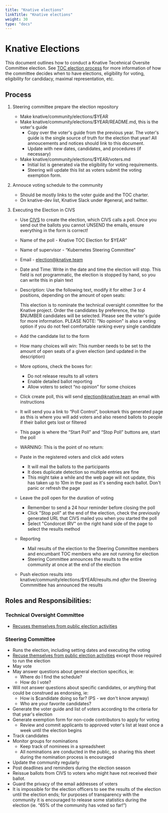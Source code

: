 ```yaml
---
title: "Knative elections"
linkTitle: "Knative elections"
weight: 30
type: "docs"
---
```


# Knative Elections

This document outlines how to conduct a Knative Tecehnical Oversite Committee election. See [TOC election process](../mechanics/TOC.md) for more information of how the committee decides when to have elections, eligibility for voting, eligibility for candidacy, maximal representation, etc.

## Process

1. Steering committee prepare the election repository

    * Make knative/community/elections/$YEAR
    * Make knative/community/elections/$YEAR/README.md, this is the voter's guide
        * Copy over the voter's guide from the previous year. The voter's guide is the single source of truth for the election that year! All annoucements and notices should link to this document.
        * Update with new dates, candidates, and procedures (if necessary)
    * Make knative/community/elections/$YEAR/voters.md
        * Initial list is generated via the eligibility for voting requirements.
        * Steering will update this list as voters submit the voting exemption form.

1. Annouce voting schedule to the community

    * Should be mostly links to the voter guide and the TOC charter.
    * On knative-dev list, Knative Slack under #general, and twitter.

3. Executing the Election in CIVS

    * Use [CIVS](http://civs.cs.cornell.edu/civs_create.html) to create the election, which CIVS calls a poll. Once you send out the ballots you cannot UNSEND the emails, ensure everything in the form is correct!
    * Name of the poll - Knative TOC Election for $YEAR”
    * Name of supervisor - “Kubernetes Steering Committee”
    * Email - election@knative.team
    * Date and Time: Write in the date and time the election will stop. This field is not programmatic, the election is stopped by hand, so you can write this in plain text
    * Description: Use the following text, modify it for either 3 or 4 positions, depending on the amount of open seats:

        This election is to nominate the technical oversight committee for the Knative project. Order the candidates by preference, the top $NUMBER candidates will be selected. Please see the voter's guide for more information.  PLEASE NOTE: "No opinion" is also a voting option if you do not feel comfortable ranking every single candidate

    * Add the candidate list to the form
    * How many choices will win: This number needs to be set to the amount of open seats of a given election (and updated in the description)
    * More options, check the boxes for:
        * Do not release results to all voters
        * Enable detailed ballot reporting
        * Allow voters to select “no opinion” for some choices
    * Click create poll, this will send election@knative.team an email with instructions
    * It will send you a link to “Poll Control”, bookmark this generated page as this is where you will add voters and also resend ballots to people if their ballot gets lost or filtered
    * This page is where the “Start Poll” and “Stop Poll” buttons are, start the poll
    * WARNING: This is the point of no return:
    * Paste in the registered voters and click add voters
        * It will mail the ballots to the participants
        * It does duplicate detection so multiple entries are fine
        * This might take a while and the web page will not update, this has taken up to 10m in the past as it's sending each ballot. Don't panic or refresh the page
    * Leave the poll open for the duration of voting
        * Remember to send a 24 hour reminder before closing the poll
        * Click "Stop poll" at the end of the election, check the previously generated URL that CIVS mailed you when you started the poll
        * Select "Condorcet IRV" on the right hand side of the page to select the results method
    * Reporting
        * Mail results of the election to the Steering Committee members and encumbant TOC members who are not running for election
        * Steering Committee announces the results to the entire community at once at the end of the election
    * Push election results into knative/community/elections/$YEAR/results.md _after_ the Steering Commmittee has announced the results

## Roles and Responsibilities:

### Technical Oversight Committee

- [Recuses themselves from public election activities][election-recusal]

### Steering Committee

- Runs the election, including setting dates and executing the voting
- [Recuse themselves from public election activities][election-recusal] except those required to run the election
- May vote
- May answer questions about general election specifics, ie:
  - Where do I find the schedule?
  - How do I vote?
- Will not answer questions about specific candidates, or anything that could be construed as endorsing, ie:
  - How is $candidate doing so far? (PS - we don't know anyway)
  - Who are your favorite candidates?
- Generate the voter guide and list of voters according to the criteria for that year's election
- Generate exemption form for non-code contributors to apply for voting
  - Review and commit applicants to approved voter's list at least once a week until the election begins
- Track candidates
- Monitor groups for nominations
  - Keep track of nominees in a spreadsheet
  - All nominations are conducted in the public, so sharing this sheet during the nomination process is encouraged
- Update the community regularly
- Post deadlines and reminders during the election season
- Reissue ballots from CIVS to voters who might have not received their ballot.
- Guard the privacy of the email addresses of voters
- It is impossible for the election officers to see the results of the election until the election ends; for purposes of transparency with the community it is encouraged to release some statistics during the election (ie. “65% of the community has voted so far!”)


[election-recusal]: https://github.com/kubernetes/steering/blob/master/elections.md#steering-committee-and-election-officer-recusal
